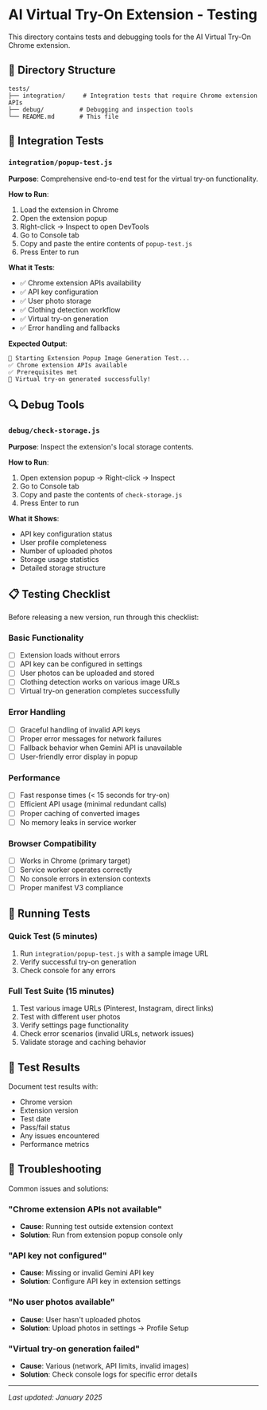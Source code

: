 # AI Virtual Try-On Extension - Testing

This directory contains tests and debugging tools for the AI Virtual Try-On Chrome extension.

## 📁 Directory Structure

```
tests/
├── integration/     # Integration tests that require Chrome extension APIs
├── debug/          # Debugging and inspection tools
└── README.md       # This file
```

## 🧪 Integration Tests

### `integration/popup-test.js`
**Purpose**: Comprehensive end-to-end test for the virtual try-on functionality.

**How to Run**:
1. Load the extension in Chrome
2. Open the extension popup
3. Right-click → Inspect to open DevTools
4. Go to Console tab
5. Copy and paste the entire contents of `popup-test.js`
6. Press Enter to run

**What it Tests**:
- ✅ Chrome extension APIs availability
- ✅ API key configuration
- ✅ User photo storage
- ✅ Clothing detection workflow
- ✅ Virtual try-on generation
- ✅ Error handling and fallbacks

**Expected Output**:
```
🎨 Starting Extension Popup Image Generation Test...
✅ Chrome extension APIs available
✅ Prerequisites met
🎯 Virtual try-on generated successfully!
```

## 🔍 Debug Tools

### `debug/check-storage.js`
**Purpose**: Inspect the extension's local storage contents.

**How to Run**:
1. Open extension popup → Right-click → Inspect
2. Go to Console tab
3. Copy and paste the contents of `check-storage.js`
4. Press Enter to run

**What it Shows**:
- API key configuration status
- User profile completeness
- Number of uploaded photos
- Storage usage statistics
- Detailed storage structure

## 📋 Testing Checklist

Before releasing a new version, run through this checklist:

### Basic Functionality
- [ ] Extension loads without errors
- [ ] API key can be configured in settings
- [ ] User photos can be uploaded and stored
- [ ] Clothing detection works on various image URLs
- [ ] Virtual try-on generation completes successfully

### Error Handling
- [ ] Graceful handling of invalid API keys
- [ ] Proper error messages for network failures
- [ ] Fallback behavior when Gemini API is unavailable
- [ ] User-friendly error display in popup

### Performance
- [ ] Fast response times (< 15 seconds for try-on)
- [ ] Efficient API usage (minimal redundant calls)
- [ ] Proper caching of converted images
- [ ] No memory leaks in service worker

### Browser Compatibility
- [ ] Works in Chrome (primary target)
- [ ] Service worker operates correctly
- [ ] No console errors in extension contexts
- [ ] Proper manifest V3 compliance

## 🚀 Running Tests

### Quick Test (5 minutes)
1. Run `integration/popup-test.js` with a sample image URL
2. Verify successful try-on generation
3. Check console for any errors

### Full Test Suite (15 minutes)
1. Test various image URLs (Pinterest, Instagram, direct links)
2. Test with different user photos
3. Verify settings page functionality
4. Check error scenarios (invalid URLs, network issues)
5. Validate storage and caching behavior

## 📝 Test Results

Document test results with:
- Chrome version
- Extension version
- Test date
- Pass/fail status
- Any issues encountered
- Performance metrics

## 🔧 Troubleshooting

Common issues and solutions:

### "Chrome extension APIs not available"
- **Cause**: Running test outside extension context
- **Solution**: Run from extension popup console only

### "API key not configured"
- **Cause**: Missing or invalid Gemini API key
- **Solution**: Configure API key in extension settings

### "No user photos available"
- **Cause**: User hasn't uploaded photos
- **Solution**: Upload photos in settings → Profile Setup

### "Virtual try-on generation failed"
- **Cause**: Various (network, API limits, invalid images)
- **Solution**: Check console logs for specific error details

---

*Last updated: January 2025*
